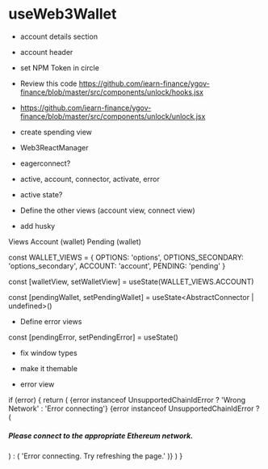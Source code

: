 # useWeb3Wallet

- account details section

- account header

- set NPM Token in circle

- Review this code https://github.com/iearn-finance/ygov-finance/blob/master/src/components/unlock/hooks.jsx

- https://github.com/iearn-finance/ygov-finance/blob/master/src/components/unlock/unlock.jsx

- create spending view

- Web3ReactManager

- eagerconnect?

- active, account, connector, activate, error

- active state?

- Define the other views (account view, connect view)

- add husky

Views
  Account (wallet)
  Pending (wallet)

const WALLET_VIEWS = {
  OPTIONS: 'options',
  OPTIONS_SECONDARY: 'options_secondary',
  ACCOUNT: 'account',
  PENDING: 'pending'
}

const [walletView, setWalletView] = useState(WALLET_VIEWS.ACCOUNT)

const [pendingWallet, setPendingWallet] = useState<AbstractConnector | undefined>()

- Define error views

const [pendingError, setPendingError] = useState<boolean>()

- fix window types

- make it themable

-   error view

 if (error) {
      return (
        <UpperSection>
          <CloseIcon onClick={toggleWalletModal}>
            <CloseColor />
          </CloseIcon>
          <HeaderRow>{error instanceof UnsupportedChainIdError ? 'Wrong Network' : 'Error connecting'}</HeaderRow>
          <ContentWrapper>
            {error instanceof UnsupportedChainIdError ? (
              <h5>Please connect to the appropriate Ethereum network.</h5>
            ) : (
                'Error connecting. Try refreshing the page.'
              )}
          </ContentWrapper>
        </UpperSection>
      )
    }
